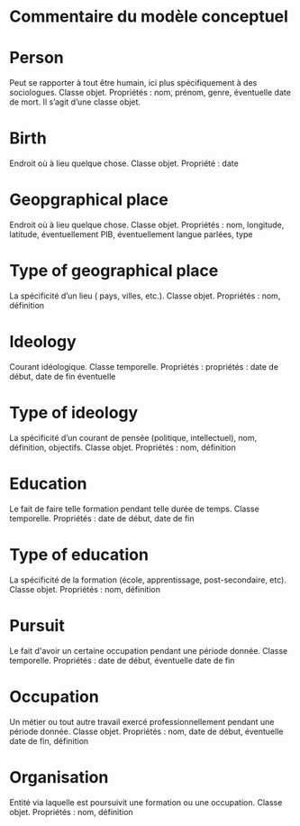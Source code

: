 # Commentaire du modèle conceptuel

# Person
Peut se rapporter à tout être humain, ici plus spécifiquement à des sociologues. Classe objet.
Propriétés : nom, prénom, genre, éventuelle date de mort. Il s’agit d’une classe objet.

# Birth
Endroit où à lieu quelque chose. Classe objet.
Propriété : date

# Geopgraphical place
Endroit où à lieu quelque chose. Classe objet.
Propriétés : nom, longitude, latitude, éventuellement PIB, éventuellement langue parlées, type

# Type of geographical place
La spécificité d’un lieu ( pays, villes, etc.). Classe objet.
Propriétés : nom, définition

# Ideology
Courant idéologique. Classe temporelle.
Propriétés : propriétés : date de début, date de fin éventuelle

# Type of ideology
La spécificité d’un courant de pensée (politique, intellectuel), nom, définition, objectifs. Classe objet.
Propriétés : nom, définition

# Education
Le fait de faire telle formation pendant telle durée de temps. Classe temporelle.
Propriétés : date de début, date de fin

# Type of education
La spécificité de la formation (école, apprentissage, post-secondaire, etc). Classe objet.
Propriétés : nom, définition

# Pursuit
Le fait d'avoir un certaine occupation pendant une période donnée. Classe temporelle.
Propriétés : date de début, éventuelle date de fin

# Occupation
Un métier ou tout autre travail exercé professionnellement pendant une période donnée. Classe objet.
Propriétés : nom, date de début, éventuelle date de fin, définition

# Organisation 
Entité via laquelle est poursuivit une formation ou une occupation. Classe objet.
Propriétés : nom, définition
